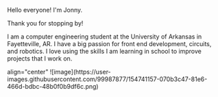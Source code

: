 Hello everyone! I'm Jonny.

Thank you for stopping by!

I am a computer engineering student at the University of Arkansas in Fayetteville, AR. I have a big passion for front end development, circuits, and robotics.
I love using the skills I am learning in school to improve projects that I work on.

<p>
 align="center"
 ![image](https://user-images.githubusercontent.com/99987877/154741157-070b3c47-81e6-466d-bdbc-48b0f0b9df6c.png)
</p>
